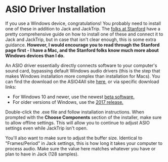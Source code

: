# ASIO Driver Installation

If you use a Windows device, congratulations! You probably need to install one of these in addition to Jack and JackTrip. The [folks at Stanford](https://ccrma.stanford.edu/software/jacktrip/windows/index.html) have a pretty comprehensive guide on how to install one of these and connect it to Jack and JackTrip, but in case that isn't clear enough, this is some extra guidance. __However, I would encourage you to read through the Stanford page first - I have a Mac, and the Stanford folks know much more about Windows devices than I do.__

An ASIO driver essentially directly connects software to your computer's sound card, bypassing default Windows audio drivers (this is the step that makes Windows installation more complex than installation for Macs). You can find the download on the ASIO4All site [here](https://www.asio4all.org/), or via specific download links:
- For Windows 10 and newer, use the newest [beta software.](https://www.asio4all.org/downloads_11/ASIO4ALL_2_15(Beta1)_English.exe)
- For older versions of Windows, use the [2017 release.](https://www.asio4all.org/downloads_11/ASIO4ALL_2_14_English.exe)

Double-click the .exe file and follow installation instructions. When prompted with the __Choose Components__ section of the installer, make sure to allow offline settings. This will allow you to continue to adjust ASIO settings even while JackTrip isn't open.

You'll also want to make sure to adjust the buffer size. Identical to "Frames/Period" in Jack settings, this is how long it takes your computer to process audio. Make sure the value here matches whatever you have or plan to have in Jack (128 samples).


